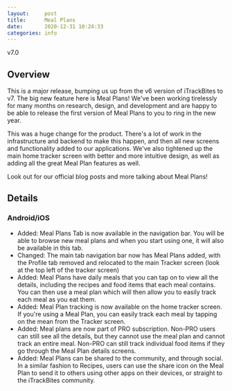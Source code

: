 ```yaml
---
layout:     post
title:      Meal Plans
date:       2020-12-31 10:24:33
categories: info
---
```


v7.0

## Overview
This is a major release, bumping us up from the v6 version of iTrackBites to v7.
The big new feature here is Meal Plans! We've been working tirelessly for many
months on research, design, and development and are happy to be able to release
the first version of Meal Plans to you to ring in the new year.

This was a huge change for the product. There's a lot of work in the
infrastructure and backend to make this happen, and then all new screens and
functionality added to our applications. We've also tightened up the main home
tracker screen with better and more intuitive design, as well as adding all the
great Meal Plan features as well.

Look out for our official blog posts and more talking about Meal Plans!

## Details
### Android/iOS
* Added: Meal Plans Tab is now available in the navigation bar. You will be able
  to browse new meal plans and when you start using one, it will also be
available in this tab.
* Changed: The main tab navigation bar now has Meal Plans added, with the
  Profile tab removed and relocated to the main Tracker screen (look at the top
left of the tracker screen)
* Added: Meal Plans have daily meals that you can tap on to view all the
  details, including the recipes and food items that each meal contains. You can
then use a meal plan which will then allow you to easily track each meal as you
eat them.
* Added: Meal Plan tracking is now available on the home tracker screen. If
  you're using a Meal Plan, you can easily track each meal by tapping on the
mean from the Tracker screen.
* Added: Meal plans are now part of PRO subscription. Non-PRO users can still
  see all the details, but they cannot use the meal plan and cannot track an
entire meal. Non-PRO can still track individual food items if they go through
the Meal Plan details screens.
* Added: Meal Plans can be shared to the community, and through social. In a
  similar fashion to Recipes, users can use the share icon on the Meal Plan to
send it to others using other apps on their devices, or straight to the
iTrackBites community.
